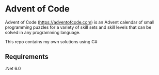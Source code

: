 # Advent of Code
Advent of Code (<https://adventofcode.com>) is an Advent calendar of small programming puzzles for a variety of skill sets and skill levels that can be solved in any programming language.

This repo contains my own solutions using C#

## Requirements
.Net 6.0